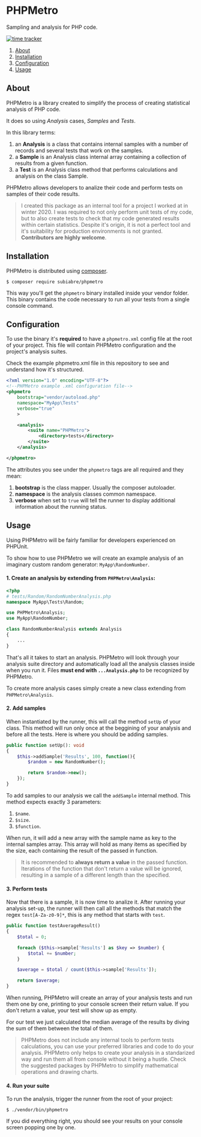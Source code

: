 # PHPMetro
Sampling and analysis for PHP code.

[![time tracker](https://wakatime.com/badge/gitlab/subiabre/phpmetro.svg)](https://wakatime.com/badge/gitlab/subiabre/phpmetro)

1. [About](#About)
2. [Installation](#Installation)
3. [Configuration](#Configuration)
4. [Usage](#Usage)

## About
PHPMetro is a library created to simplify the process of creating statistical analysis of PHP code.

It does so using *Analysis* cases, *Samples* and *Tests*.

In this library terms:
1. an **Analysis** is a class that contains internal samples with a number of records and several tests that work on the samples.
2. a **Sample** is an Analysis class internal array containing a collection of results from a given function. 
3. a **Test** is an Analysis class method that performs calculations and analysis on the class Sample.

PHPMetro allows developers to analize their code and perform tests on samples of their code results.

>I created this package as an internal tool for a project I worked at in winter 2020. I was required to not only perform unit tests of my code, but to also create tests to check that my code generated results within certain statistics.
Despite it's origin, it is not a perfect tool and it's suitability for production environments is not granted.
**Contributors are highly welcome**.

## Installation
PHPMetro is distributed using [composer](https://getcomposer.org).

```console
$ composer require subiabre/phpmetro
```

This way you'll get the `phpmetro` binary installed inside your vendor folder. This binary contains the code necessary to run all your tests from a single console command.

## Configuration
To use the binary it's **required** to have a `phpmetro.xml` config file at the root of your project. This file will contain PHPMetro configuration and the project's analysis suites.

Check the example phpmetro.xml file in this repository to see and understand how it's structured.

```xml
<?xml version="1.0" encoding="UTF-8"?>
<!--PHPMetro example .xml configuration file-->
<phpmetro
    bootstrap="vendor/autoload.php"
    namespace="MyApp\Tests"
    verbose="true"
    >

    <analysis>
        <suite name="PHPMetro">
            <directory>tests</directory>
        </suite>
    </analysis>

</phpmetro>
```

The attributes you see under the `phpmetro` tags are all required and they mean:

1. **bootstrap** is the class mapper. Usually the composer autoloader.
2. **namespace** is the analysis classes common namespace.
3. **verbose** when set to `true` will tell the runner to display additional information about the running status.

## Usage
Using PHPMetro will be fairly familiar for developers experienced on PHPUnit.

To show how to use PHPMetro we will create an example analysis of an imaginary custom random generator: `MyApp\RandomNumber`.

#### 1. Create an analysis by extending from `PHPMetro\Analysis`:
```php
<?php
# tests/Random/RandomNumberAnalysis.php
namespace MyApp\Tests\Random;

use PHPMetro\Analysis;
use MyApp\RandomNumber;

class RandomNumberAnalysis extends Analysis
{
    ...
}

```
That's all it takes to start an analysis. PHPMetro will look through your analysis suite directory and automatically load all the analysis classes inside when you run it. Files **must end with `...Analysis.php`** to be recognized by PHPMetro.

To create more analysis cases simply create a new class extending from `PHPMetro\Analysis`.

#### 2. Add samples
When instantiated by the runner, this will call the method `setUp` of your class. This method will run only once at the beggining of your analysis and before all the tests. Here is where you should be adding samples.

```php
public function setUp(): void
{
    $this->addSample('Results', 100, function(){
        $random = new RandomNumber();

        return $random->new();
    });
}
```
To add samples to our analysis we call the `addSample` internal method. This method expects exactly 3 parameters:

1. `$name`.
2. `$size`.
3. `$function`.

When run, it will add a new array with the sample name as key to the internal samples array. This array will hold as many items as specified by the size, each containing the result of the passed in function.

>It is recommended to **always return a value** in the passed function. Iterations of the function that don't return a value will be ignored, resulting in a sample of a different length than the specified.

#### 3. Perform tests
Now that there is a sample, it is now time to analize it. After running your analysis set-up, the runner will then call all the methods that match the regex `test[A-Za-z0-9]*`, this is any method that starts with `test`.

```php
public function testAverageResult()
{
    $total = 0;

    foreach ($this->sample['Results'] as $key => $number) {
        $total += $number;
    }

    $average = $total / count($this->sample['Results']);

    return $average;
}
```

When running, PHPMetro will create an array of your analysis tests and run them one by one, printing to your console screen their return value. If you don't return a value, your test will show up as empty.

For our test we just calculated the median average of the results by diving the sum of them between the total of them.

>PHPMetro does not include any internal tools to perform tests calculations, you can use your preferred libraries and code to do your analysis. PHPMetro only helps to create your analysis in a standarized way and run them all from console without it being a hustle.
Check the suggested packages by PHPMetro to simplify mathematical operations and drawing charts.

#### 4. Run your suite
To run the analysis, trigger the runner from the root of your project:

```console
$ ./vendor/bin/phpmetro
```
If you did everything right, you should see your results on your console screen popping one by one.
